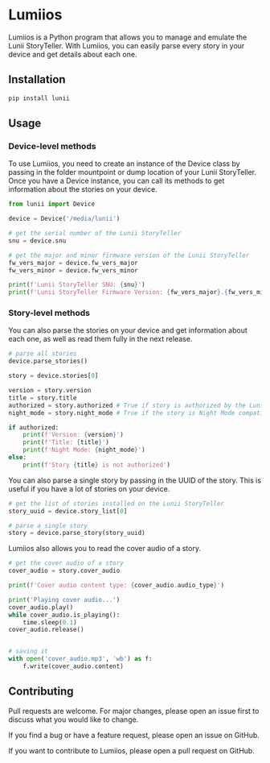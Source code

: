 # Lumiios

Lumiios is a Python program that allows you to manage and emulate the Lunii StoryTeller. With Lumiios, you can easily parse every story in your device and get details about each one.

## Installation

```bash
pip install lunii
```

## Usage

### Device-level methods
To use Lumiios, you need to create an instance of the Device class by passing in the folder mountpoint or dump location of your Lunii StoryTeller. Once you have a Device instance, you can call its methods to get information about the stories on your device.

```python
from lunii import Device

device = Device('/media/lunii')

# get the serial number of the Lunii StoryTeller
snu = device.snu

# get the major and minor firmware version of the Lunii StoryTeller
fw_vers_major = device.fw_vers_major
fw_vers_minor = device.fw_vers_minor

print(f'Lunii StoryTeller SNU: {snu}')
print(f'Lunii StoryTeller Firmware Version: {fw_vers_major}.{fw_vers_minor}')
```

### Story-level methods

You can also parse the stories on your device and get information about each one, as well as read them fully in the next release.

```python
# parse all stories
device.parse_stories()

story = device.stories[0]

version = story.version
title = story.title
authorized = story.authorized # True if story is authorized by the Lunii StoryTeller (checksum is valid)
night_mode = story.night_mode # True if the story is Night Mode compatible

if authorized:
    print(f'Version: {version}')
    print(f'Title: {title}')
    print(f'Night Mode: {night_mode}')
else:
    print(f'Story {title} is not authorized')

```

You can also parse a single story by passing in the UUID of the story. This is useful if you have a lot of stories on your device.

```python
# get the list of stories installed on the Lunii StoryTeller
story_uuid = device.story_list[0]

# parse a single story
story = device.parse_story(story_uuid)
```

Lumiios also allows you to read the cover audio of a story. 

```python
# get the cover audio of a story
cover_audio = story.cover_audio

print(f'Cover audio content type: {cover_audio.audio_type}')

print('Playing cover audio...')
cover_audio.play()
while cover_audio.is_playing():
    time.sleep(0.1)
cover_audio.release()


# saving it
with open('cover_audio.mp3', 'wb') as f:
    f.write(cover_audio.content)
```

## Contributing
Pull requests are welcome. For major changes, please open an issue first to discuss what you would like to change.

If you find a bug or have a feature request, please open an issue on GitHub.

If you want to contribute to Lumiios, please open a pull request on GitHub.

